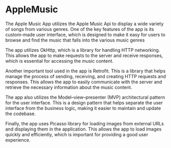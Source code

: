 # AppleMusic
The Apple Music App utilizes the Apple Music Api to display a wide variety of songs from various genres.
One of the key features of the app is its custom-made user interface, which is designed to make it easy for users to browse and find the music that falls into the various music genres 

The app utilizes OkHttp, which is a library for handling HTTP networking. This allows the app to make requests to the server and receive responses, which is essential for accessing the music content.

Another important tool used in the app is Retrofit. This is a library that helps manage the process of sending, receiving, and creating HTTP requests and responses. This allows the app to easily communicate with the server and retrieve the necessary information about the music content.

The app also utilizes the Model–view–presenter (MVP) architectural pattern for the user interface. This is a design pattern that helps separate the user interface from the business logic, making it easier to maintain and update the codebase.

Finally, the app uses Picasso library for loading images from external URLs and displaying them in the application. This allows the app to load images quickly and efficiently, which is important for providing a good user experience.
